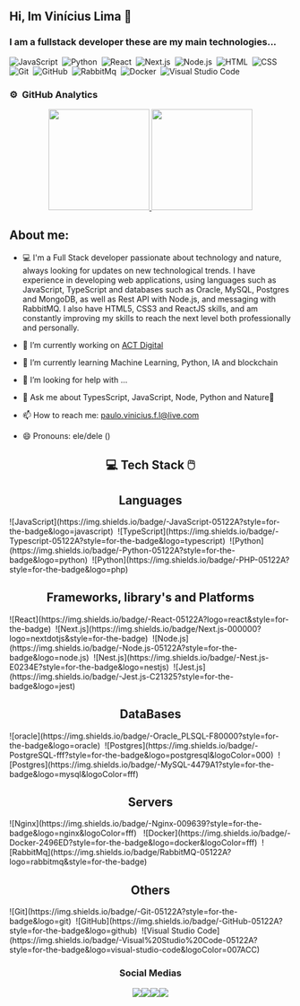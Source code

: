 ## Hi, Im Vinícius Lima  👋
### I am a fullstack developer these are my main technologies...

![JavaScript](https://img.shields.io/badge/-JavaScript-05122A?style=for-the-badge&logo=javascript)&nbsp;
![Python](https://img.shields.io/badge/-Python-05122A?style=for-the-badge&logo=python)&nbsp;
![React](https://img.shields.io/badge/-React-05122A?logo=react&style=for-the-badge)&nbsp;
![Next.js](https://img.shields.io/badge/Next.js-05122A?logo=nextdotjs&style=for-the-badge)&nbsp;
![Node.js](https://img.shields.io/badge/-Node.js-05122A?style=for-the-badge&logo=node.js)&nbsp;
![HTML](https://img.shields.io/badge/-HTML-05122A?style=for-the-badge&logo=HTML5)&nbsp;
![CSS](https://img.shields.io/badge/-CSS-05122A?style=for-the-badge&logo=CSS3&logoColor=1572B6)&nbsp;
![Git](https://img.shields.io/badge/-Git-05122A?style=for-the-badge&logo=git)&nbsp;
![GitHub](https://img.shields.io/badge/-GitHub-05122A?style=for-the-badge&logo=github)&nbsp;
![RabbitMq](https://img.shields.io/badge/RabbitMQ-05122A?logo=rabbitmq&style=for-the-badge)&nbsp;
![Docker](https://img.shields.io/badge/Docker-05122A?logo=docker&style=for-the-badge)&nbsp;
![Visual Studio Code](https://img.shields.io/badge/-Visual%20Studio%20Code-05122A?style=for-the-badge&logo=visual-studio-code&logoColor=007ACC)&nbsp;


### ⚙️ &nbsp;GitHub Analytics

<p align="center">
<a href="https://github.com/VinnyLima">
  <img height="180em" src="https://github-readme-stats.vercel.app/api?username=VinnyLima&show_icons=true&theme=algolia&include_all_commits=true&count_private=true"/>
  <img height="180em" src="https://github-readme-stats.vercel.app/api/top-langs/?username=VinnyLima&layout=compact&langs_count=8&theme=algolia"/>
</a>
</p>

##  About me:

- 💻  I'm a Full Stack developer passionate about technology and nature, always looking for updates on new technological trends. I have experience in developing web applications, using languages ​​such as JavaScript, TypeScript and databases such as Oracle, MySQL, Postgres and MongoDB, as well as Rest API with Node.js, and messaging with RabbitMQ. I also have HTML5, CSS3 and ReactJS skills, and am constantly improving my skills to reach the next level both professionally and personally.

- 🔭 I’m currently working on [ACT Digital](https://actdigital.com/pt)
- 🌱 I’m currently learning Machine Learning, Python, IA and blockchain
- 🤔 I’m looking for help with ...
- 💬 Ask me about TypesScript, JavaScript, Node, Python and Nature🌳
- 📫 How to reach me: paulo.vinicius.f.l@live.com
- 😄 Pronouns: ele/dele () 

<h2 style="text-align: center;">💻 Tech Stack 🖱️</h2>


<h2 style="text-align: center;">Languages</h2>
![JavaScript](https://img.shields.io/badge/-JavaScript-05122A?style=for-the-badge&logo=javascript)&nbsp;
![TypeScript](https://img.shields.io/badge/-Typescript-05122A?style=for-the-badge&logo=typescript)&nbsp;
![Python](https://img.shields.io/badge/-Python-05122A?style=for-the-badge&logo=python)&nbsp;
![Python](https://img.shields.io/badge/-PHP-05122A?style=for-the-badge&logo=php)&nbsp;

<h2 style="text-align: center;">Frameworks, library's and Platforms</h2>
![React](https://img.shields.io/badge/-React-05122A?logo=react&style=for-the-badge)&nbsp;
![Next.js](https://img.shields.io/badge/Next.js-000000?logo=nextdotjs&style=for-the-badge)&nbsp;
![Node.js](https://img.shields.io/badge/-Node.js-05122A?style=for-the-badge&logo=node.js)&nbsp;
![Nest.js](https://img.shields.io/badge/-Nest.js-E0234E?style=for-the-badge&logo=nestjs)&nbsp;
![Jest.js](https://img.shields.io/badge/-Jest.js-C21325?style=for-the-badge&logo=jest)&nbsp;
<h2 style="text-align: center;">DataBases</h2>
![oracle](https://img.shields.io/badge/-Oracle_PLSQL-F80000?style=for-the-badge&logo=oracle)&nbsp;
![Postgres](https://img.shields.io/badge/-PostgreSQL-fff?style=for-the-badge&logo=postgresql&logoColor=000)&nbsp;
![Postgres](https://img.shields.io/badge/-MySQL-4479A1?style=for-the-badge&logo=mysql&logoColor=fff)&nbsp;

<h2 style="text-align: center;">Servers</h2>
![Nginx](https://img.shields.io/badge/-Nginx-009639?style=for-the-badge&logo=nginx&logoColor=fff) &nbsp;
![Docker](https://img.shields.io/badge/-Docker-2496ED?style=for-the-badge&logo=docker&logoColor=fff)&nbsp;
![RabbitMq](https://img.shields.io/badge/RabbitMQ-05122A?logo=rabbitmq&style=for-the-badge)&nbsp;

<h2 style="text-align: center;">Others</h2>
![Git](https://img.shields.io/badge/-Git-05122A?style=for-the-badge&logo=git)&nbsp;
![GitHub](https://img.shields.io/badge/-GitHub-05122A?style=for-the-badge&logo=github)&nbsp;
![Visual Studio Code](https://img.shields.io/badge/-Visual%20Studio%20Code-05122A?style=for-the-badge&logo=visual-studio-code&logoColor=007ACC)&nbsp;




<div style="display: flex; flex-direction: column; justify-content: space-between; align-items:center;" > 
<h3 style="text-align: center;">Social Medias</h3> 
<div style="display: flex; justify-content: space-between; align-items:center; ">
    <a href="https://www.instagram.com/vinny_limadev/" target="_blank"><img src="https://img.shields.io/badge/-Instagram-%23E4405F?style=for-the-badge&logo=instagram&logoColor=white" target="_blank"></a>
 <a href="https://discord.gg/Vinicius Lima#8541" target="_blank"><img src="https://img.shields.io/badge/Discord-7289DA?style=for-the-badge&logo=discord&logoColor=white" target="_blank"></a> 
  <a href = "mailto:pvinfol@gmail.com"><img src="https://img.shields.io/badge/-Gmail-%23333?style=for-the-badge&logo=gmail&logoColor=white" target="_blank"></a>
  <a href="https://www.linkedin.com/in/vinicius-lima-dev/" target="_blank"><img src="https://img.shields.io/badge/-LinkedIn-%230077B5?style=for-the-badge&logo=linkedin&logoColor=white" target="_blank"></a>   
</div>
  
</div>


